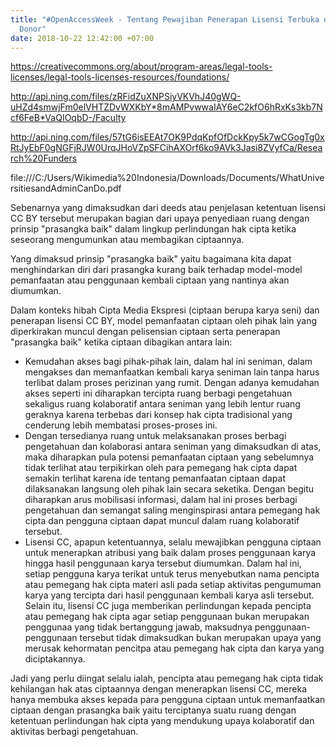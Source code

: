 ```yaml
---
title: "#OpenAccessWeek - Tentang Pewajiban Penerapan Lisensi Terbuka oleh Lembaga
  Donor"
date: 2018-10-22 12:42:00 +07:00
---
```


https://creativecommons.org/about/program-areas/legal-tools-licenses/legal-tools-licenses-resources/foundations/

http://api.ning.com/files/zRFidZuXNPSiyVKVhJ40gWQ-uHZd4smwjFm0elVHTZDvWXKbY*8mAMPvwwaIAY6eC2kfO6hRxKs3kb7Ncf6FeB*VaQIOqbD-/Faculty

http://api.ning.com/files/57tG6isEEAt7OK9PdqKpfOfDckKpy5k7wCGogTg0xRtJyEbF0gNGFjRJW0UrqJHoVZpSFCihAXOrf6ko9AVk3Jasi8ZVyfCa/Research%20Funders

file:///C:/Users/Wikimedia%20Indonesia/Downloads/Documents/WhatUniversitiesandAdminCanDo.pdf


Sebenarnya yang dimaksudkan dari deeds atau penjelasan ketentuan lisensi CC BY tersebut merupakan bagian dari upaya penyediaan ruang dengan prinsip "prasangka baik" dalam lingkup perlindungan hak cipta ketika seseorang mengumunkan atau membagikan ciptaannya.

Yang dimaksud prinsip "prasangka baik" yaitu bagaimana kita dapat menghindarkan diri dari prasangka kurang baik terhadap model-model pemanfaatan atau penggunaan kembali ciptaan yang nantinya akan diumumkan.

Dalam konteks hibah Cipta Media Ekspresi (ciptaan berupa karya seni) dan penerapan lisensi CC BY, model pemanfaatan ciptaan oleh pihak lain yang diperkirakan muncul dengan pelisensian ciptaan serta penerapan "prasangka baik" ketika ciptaan dibagikan antara lain:

- Kemudahan akses bagi pihak-pihak lain, dalam hal ini seniman, dalam mengakses dan memanfaatkan kembali karya seniman lain tanpa harus terlibat dalam proses perizinan yang rumit. Dengan adanya kemudahan akses seperti ini diharapkan tercipta ruang berbagi pengetahuan sekaligus ruang kolaboratif antara seniman yang lebih lentur ruang geraknya karena terbebas dari konsep hak cipta tradisional yang cenderung lebih membatasi proses-proses ini.
- Dengan tersedianya ruang untuk melaksanakan proses berbagi pengetahuan dan kolaborasi antara seniman yang dimaksudkan di atas, maka diharapkan pula potensi pemanfaatan ciptaan yang sebelumnya tidak terlihat atau terpikirkan oleh para pemegang hak cipta dapat semakin terlihat karena ide tentang pemanfaatan ciptaan dapat dilaksanakan langsung oleh pihak lain secara seketika. Dengan begitu diharapkan arus mobilisasi informasi, dalam hal ini proses berbagi pengetahuan dan semangat saling menginspirasi antara pemegang hak cipta dan pengguna ciptaan dapat muncul dalam ruang kolaboratif tersebut.
- Lisensi CC, apapun ketentuannya, selalu mewajibkan pengguna ciptaan untuk menerapkan atribusi yang baik dalam proses penggunaan karya hingga hasil penggunaan karya tersebut diumumkan. Dalam hal ini, setiap pengguna karya terikat untuk terus menyebutkan nama pencipta atau pemegang hak cipta materi asli pada setiap aktivitas pengumuman karya yang tercipta dari hasil penggunaan kembali karya asli tersebut. Selain itu, lisensi CC juga memberikan perlindungan kepada pencipta atau pemegang hak cipta agar setiap penggunaan bukan merupakan penggunaa yang tidak bertanggung jawab, maksudnya penggunaan-penggunaan tersebut tidak dimaksudkan bukan merupakan upaya yang merusak kehormatan pencitpa atau pemegang hak cipta dan karya yang diciptakannya. 

Jadi yang perlu diingat selalu ialah, pencipta atau pemegang hak cipta tidak kehilangan hak atas ciptaannya dengan menerapkan lisensi CC, mereka hanya membuka akses kepada para pengguna ciptaan untuk memanfaatkan ciptaan dengan prasangka baik yaitu terciptanya suatu ruang dengan ketentuan perlindungan hak cipta yang mendukung upaya kolaboratif dan aktivitas berbagi pengetahuan.